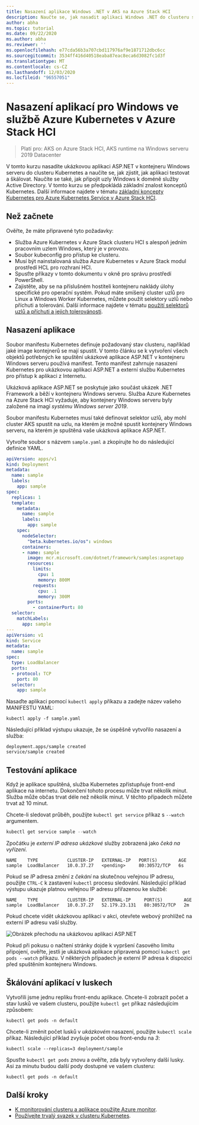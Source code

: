 ```yaml
---
title: Nasazení aplikace Windows .NET v AKS na Azure Stack HCI
description: Naučte se, jak nasadit aplikaci Windows .NET do clusteru s použitím vlastní image uložené v Azure Container Registry.
author: abha
ms.topic: tutorial
ms.date: 09/22/2020
ms.author: abha
ms.reviewer: ''
ms.openlocfilehash: e77cda56b3a707cbd117976af9e1871712dbc6cc
ms.sourcegitcommit: 3534ff416d40518eaba87eac8eca6d3082fc1d3f
ms.translationtype: MT
ms.contentlocale: cs-CZ
ms.lasthandoff: 12/03/2020
ms.locfileid: "96557051"
---
```

# <a name="deploy-windows-applications-in-azure-kubernetes-service-on-azure-stack-hci"></a>Nasazení aplikací pro Windows ve službě Azure Kubernetes v Azure Stack HCI

> Platí pro: AKS on Azure Stack HCI, AKS runtime na Windows serveru 2019 Datacenter

V tomto kurzu nasadíte ukázkovou aplikaci ASP.NET v kontejneru Windows serveru do clusteru Kubernetes a naučíte se, jak zjistit, jak aplikaci testovat a škálovat. Naučíte se také, jak připojit uzly Windows k doméně služby Active Directory.
V tomto kurzu se předpokládá základní znalost konceptů Kubernetes. Další informace najdete v tématu [základní koncepty Kubernetes pro Azure Kubernetes Service v Azure Stack HCI](kubernetes-concepts.md).

## <a name="before-you-begin"></a>Než začnete

Ověřte, že máte připravené tyto požadavky:

* Služba Azure Kubernetes v Azure Stack clusteru HCI s alespoň jedním pracovním uzlem Windows, který je v provozu. 
* Soubor kubeconfig pro přístup ke clusteru.
* Musí být nainstalovaná služba Azure Kubernetes v Azure Stack modul prostředí HCL pro rozhraní HCI.
* Spusťte příkazy v tomto dokumentu v okně pro správu prostředí PowerShell.
* Zajistěte, aby se na příslušném hostiteli kontejneru naklády úlohy specifické pro operační systém. Pokud máte smíšený cluster uzlů pro Linux a Windows Worker Kubernetes, můžete použít selektory uzlů nebo příchuti a tolerování. Další informace najdete v tématu [použití selektorů uzlů a příchuti a jejich tolerovánosti](adapt-apps-mixed-os-clusters.md).

## <a name="deploy-the-application"></a>Nasazení aplikace

Soubor manifestu Kubernetes definuje požadovaný stav clusteru, například jaké image kontejnerů se mají spustit. V tomto článku se k vytvoření všech objektů potřebných ke spuštění ukázkové aplikace ASP.NET v kontejneru Windows serveru používá manifest. Tento manifest zahrnuje nasazení Kubernetes pro ukázkovou aplikaci ASP.NET a externí službu Kubernetes pro přístup k aplikaci z Internetu.

Ukázková aplikace ASP.NET se poskytuje jako součást ukázek .NET Framework a běží v kontejneru Windows serveru. Služba Azure Kubernetes na Azure Stack HCI vyžaduje, aby kontejnery Windows serveru byly založené na imagí *systému Windows server 2019*. 

Soubor manifestu Kubernetes musí také definovat selektor uzlů, aby mohl cluster AKS spustit na uzlu, na kterém je možné spustit kontejnery Windows serveru, na kterém je spuštěná vaše ukázková aplikace ASP.NET.

Vytvořte soubor s názvem `sample.yaml` a zkopírujte ho do následující definice YAML. 

```yaml
apiVersion: apps/v1
kind: Deployment
metadata:
  name: sample
  labels:
    app: sample
spec:
  replicas: 1
  template:
    metadata:
      name: sample
      labels:
        app: sample
    spec:
      nodeSelector:
        "beta.kubernetes.io/os": windows
      containers:
      - name: sample
        image: mcr.microsoft.com/dotnet/framework/samples:aspnetapp
        resources:
          limits:
            cpu: 1
            memory: 800M
          requests:
            cpu: .1
            memory: 300M
        ports:
          - containerPort: 80
  selector:
    matchLabels:
      app: sample
---
apiVersion: v1
kind: Service
metadata:
  name: sample
spec:
  type: LoadBalancer
  ports:
  - protocol: TCP
    port: 80
  selector:
    app: sample
```

Nasaďte aplikaci pomocí `kubectl apply` příkazu a zadejte název vašeho MANIFESTU YAML:

```console
kubectl apply -f sample.yaml
```

Následující příklad výstupu ukazuje, že se úspěšně vytvořilo nasazení a služba:

```output
deployment.apps/sample created
service/sample created
```

## <a name="test-the-application"></a>Testování aplikace

Když je aplikace spuštěná, služba Kubernetes zpřístupňuje front-end aplikace na internetu. Dokončení tohoto procesu může trvat několik minut. Služba může občas trvat déle než několik minut. V těchto případech můžete trvat až 10 minut.

Chcete-li sledovat průběh, použijte `kubectl get service` příkaz s `--watch` argumentem.

```PowerShell
kubectl get service sample --watch
```

Zpočátku je *externí IP adresa* *ukázkové* služby zobrazená jako *čeká na vyřízení*.

```output
NAME    TYPE           CLUSTER-IP   EXTERNAL-IP   PORT(S)        AGE
sample  LoadBalancer   10.0.37.27   <pending>     80:30572/TCP   6s
```

Pokud se *IP* adresa změní z *čekání* na skutečnou veřejnou IP adresu, použijte `CTRL-C` k zastavení `kubectl` procesu sledování. Následující příklad výstupu ukazuje platnou veřejnou IP adresu přiřazenou ke službě:

```output
NAME    TYPE           CLUSTER-IP   EXTERNAL-IP     PORT(S)        AGE
sample  LoadBalancer   10.0.37.27   52.179.23.131   80:30572/TCP   2m
```

Pokud chcete vidět ukázkovou aplikaci v akci, otevřete webový prohlížeč na externí IP adresu vaší služby.

![Obrázek přechodu na ukázkovou aplikaci ASP.NET](media/deploy-windows-application/asp-net-sample-app.png)

Pokud při pokusu o načtení stránky dojde k vypršení časového limitu připojení, ověřte, jestli je ukázková aplikace připravená pomocí `kubectl get pods --watch` příkazu. V některých případech je externí IP adresa k dispozici před spuštěním kontejneru Windows.

## <a name="scale-application-pods"></a>Škálování aplikací v luskech

Vytvořili jsme jednu repliku front-endu aplikace. Chcete-li zobrazit počet a stav lusků ve vašem clusteru, použijte `kubectl get` příkaz následujícím způsobem:

```console
kubectl get pods -n default
```

Chcete-li změnit počet lusků v *ukázkovém* nasazení, použijte `kubectl scale` příkaz. Následující příklad zvyšuje počet obou front-endu na *3*:

```console
kubectl scale --replicas=3 deployment/sample
```

Spusťte `kubectl get pods` znovu a ověřte, zda byly vytvořeny další lusky. Asi za minutu budou další pody dostupné ve vašem clusteru:

```console
kubectl get pods -n default
```

## <a name="next-steps"></a>Další kroky

* [K monitorování clusteru a aplikace použijte Azure monitor](/azure/azure-monitor/insights/container-insights-enable-arc-enabled-clusters).
* [Používejte trvalý svazek v clusteru Kubernetes](persistent-volume.md).
